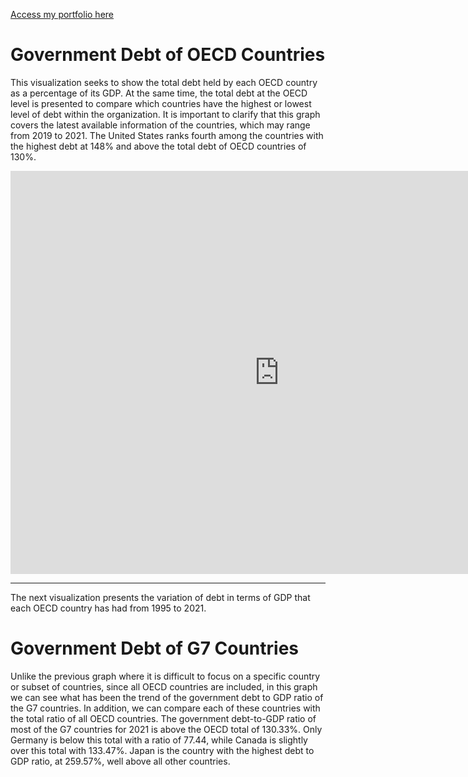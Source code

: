 [Access my portfolio here](/README.md)

# Government Debt of OECD Countries

This visualization seeks to show the total debt held by each OECD country as a percentage of its GDP. At the same time, the total debt at the OECD level is presented to compare which countries have the highest or lowest level of debt within the organization. It is important to clarify that this graph covers the latest available information of the countries, which may range from 2019 to 2021. The United States ranks fourth among the countries with the highest debt at 148% and above the total debt of OECD countries of 130%. 

<iframe src="https://data.oecd.org/chart/6Sdv" width="860" height="645" style="border: 0" mozallowfullscreen="true" webkitallowfullscreen="true" allowfullscreen="true"><a href="https://data.oecd.org/chart/6Sdv" target="_blank">OECD Chart: General government debt, Total, % of GDP, Annual, 2021</a></iframe>

------

The next visualization presents the variation of debt in terms of GDP that each OECD country has had from 1995 to 2021.

<div class="flourish-embed flourish-chart" data-src="visualisation/11719903"><script src="https://public.flourish.studio/resources/embed.js"></script></div>

# Government Debt of G7 Countries

Unlike the previous graph where it is difficult to focus on a specific country or subset of countries, since all OECD countries are included, in this graph we can see what has been the trend of the government debt to GDP ratio of the G7 countries. In addition, we can compare each of these countries with the total ratio of all OECD countries. The government debt-to-GDP ratio of most of the G7 countries for 2021 is above the OECD total of 130.33%. Only Germany is below this total with a ratio of 77.44, while Canada is slightly over this total with 133.47%. Japan is the country with the highest debt to GDP ratio, at 259.57%, well above all other countries.

<div class="flourish-embed flourish-chart" data-src="visualisation/11734043"><script src="https://public.flourish.studio/resources/embed.js"></script></div>

